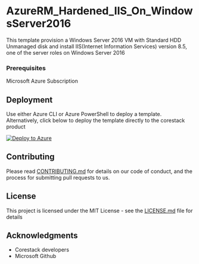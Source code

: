 
# AzureRM_Hardened_IIS_On_WindowsServer2016

This template provision a Windows Server 2016 VM with Standard HDD Unmanaged disk and install IIS(Internet Information Services) version 8.5, one of the server roles on Windows Server 2016

### Prerequisites

Microsoft Azure Subscription

## Deployment

Use either Azure CLI or Azure PowerShell to deploy a template. Alternatively, click below to deploy the template directly to the corestack product 

[![Deploy to Azure](https://docs.corestack.io/wp-content/uploads/2019/09/deploy-to-corestack.svg)](http://qa.corestack.io/heatstack/templates?repositories=github&external_redirect=true&name=AzureRM_Hardened_IIS_On_WindowsServer2016&url=https://raw.githubusercontent.com/corestacklabs/master/arm/AzureRM_Hardened_IIS_On_WindowsServer2016/AzureRM_Hardened_IIS_On_WindowsServer2016_content.json&engine=arm&type[0]=Cloud&classification[0]=Provisioning&scope=tenant#/mytemplates)

## Contributing

Please read [CONTRIBUTING.md](https://gist.github.com/karthick-kk/30e4fd3f279492b4f040d5cd569d21d0) for details on our code of conduct, and the process for submitting pull requests to us.

## License

This project is licensed under the MIT License - see the [LICENSE.md](LICENSE.md) file for details

## Acknowledgments

* Corestack developers
* Microsoft Github

